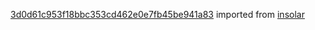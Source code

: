 [3d0d61c953f18bbc353cd462e0e7fb45be941a83](https://github.com/insolar/insolar/commit/3d0d61c953f18bbc353cd462e0e7fb45be941a83) imported from [insolar](https://github.com/insolar/insolar)
